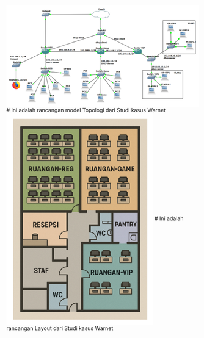 <img align="center" alt="coding" src="topologi.png">
# Ini adalah rancangan model Topologi dari Studi kasus Warnet

<img align="center" alt="coding" src="LayoutWarnet.png">
# Ini adalah rancangan Layout dari Studi kasus Warnet
